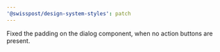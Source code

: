 ```yaml
---
'@swisspost/design-system-styles': patch
---
```


Fixed the padding on the dialog component, when no action buttons are present.
